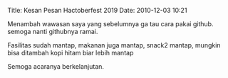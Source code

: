 Title: Kesan Pesan Hactoberfest 2019
Date: 2010-12-03 10:21

Menambah wawasan saya yang sebelumnya ga tau cara pakai github. semoga nanti githubnya ramai.

Fasilitas sudah mantap, makanan juga mantap, snack2 mantap, mungkin bisa ditambah kopi hitam biar lebih mantap

Semoga acaranya berkelanjutan.
